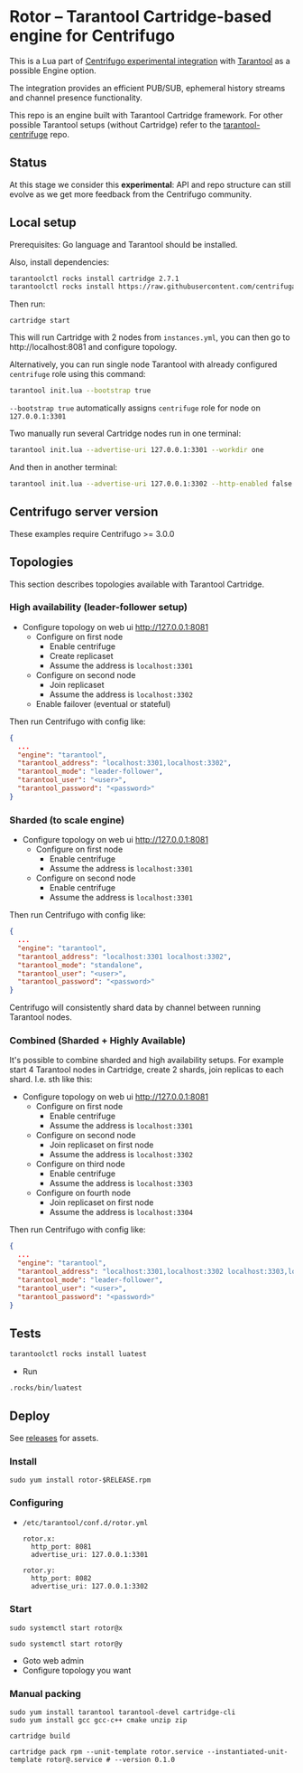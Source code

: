# Rotor – Tarantool Cartridge-based engine for Centrifugo

This is a Lua part of [Centrifugo experimental integration](https://centrifugal.dev/docs/server/engines#tarantool-engine) with [Tarantool](https://www.tarantool.io/en/) as a possible Engine option. 

The integration provides an efficient PUB/SUB, ephemeral history streams and channel presence functionality.

This repo is an engine built with Tarantool Cartridge framework. For other possible Tarantool setups (without Cartridge) refer to the [tarantool-centrifuge](https://github.com/centrifugal/tarantool-centrifuge) repo.

## Status

At this stage we consider this **experimental**: API and repo structure can still evolve as we get more feedback from the Centrifugo community.

## Local setup

Prerequisites: Go language and Tarantool should be installed.

Also, install dependencies:

``` bash
tarantoolctl rocks install cartridge 2.7.1
tarantoolctl rocks install https://raw.githubusercontent.com/centrifugal/tarantool-centrifuge/main/centrifuge-scm-1.rockspec
```

Then run:

```
cartridge start
```

This will run Cartridge with 2 nodes from `instances.yml`, you can then go to http://localhost:8081 and configure topology.

Alternatively, you can run single node Tarantool with already configured `centrifuge` role using this command:

``` bash
tarantool init.lua --bootstrap true
```

`--bootstrap true` automatically assigns `centrifuge` role for node on `127.0.0.1:3301`

Two manually run several Cartridge nodes run in one terminal:

```bash
tarantool init.lua --advertise-uri 127.0.0.1:3301 --workdir one
```

And then in another terminal:

```bash
tarantool init.lua --advertise-uri 127.0.0.1:3302 --http-enabled false --workdir two
```

## Centrifugo server version

These examples require Centrifugo >= 3.0.0

## Topologies

This section describes topologies available with Tarantool Cartridge.

### High availability (leader-follower setup)

- Configure topology on web ui http://127.0.0.1:8081
  - Configure on first node
    - Enable centrifuge
    - Create replicaset
    - Assume the address is `localhost:3301`
  - Configure on second node
    - Join replicaset
    - Assume the address is `localhost:3302`
  - Enable failover (eventual or stateful)

Then run Centrifugo with config like:

```json
{
  ...
  "engine": "tarantool",
  "tarantool_address": "localhost:3301,localhost:3302",
  "tarantool_mode": "leader-follower",
  "tarantool_user": "<user>",
  "tarantool_password": "<password>"
}
```

### Sharded (to scale engine)

- Configure topology on web ui http://127.0.0.1:8081
  - Configure on first node
    - Enable centrifuge
    - Assume the address is `localhost:3301`
  - Configure on second node
    - Enable centrifuge
    - Assume the address is `localhost:3301`

Then run Centrifugo with config like:

```json
{
  ...
  "engine": "tarantool",
  "tarantool_address": "localhost:3301 localhost:3302",
  "tarantool_mode": "standalone",
  "tarantool_user": "<user>",
  "tarantool_password": "<password>"
}
```

Centrifugo will consistently shard data by channel between running Tarantool nodes. 

### Combined (Sharded + Highly Available)

It's possible to combine sharded and high availability setups. For example start 4 Tarantool nodes in Cartridge, create 2 shards, join replicas to each shard. I.e. sth like this:

- Configure topology on web ui http://127.0.0.1:8081
  - Configure on first node
    - Enable centrifuge
    - Assume the address is `localhost:3301`
  - Configure on second node
    - Join replicaset on first node
    - Assume the address is `localhost:3302`
  - Configure on third node
    - Enable centrifuge
    - Assume the address is `localhost:3303`
  - Configure on fourth node
    - Join replicaset on first node
    - Assume the address is `localhost:3304`

Then run Centrifugo with config like:

```json
{
  ...
  "engine": "tarantool",
  "tarantool_address": "localhost:3301,localhost:3302 localhost:3303,localhost:3304",
  "tarantool_mode": "leader-follower",
  "tarantool_user": "<user>",
  "tarantool_password": "<password>"
}
```

## Tests

``` bash
tarantoolctl rocks install luatest
```

- Run

``` bash
.rocks/bin/luatest
```

## Deploy

See [releases](https://github.com/centrifugal/rotor/releases) for assets.

### Install

```
sudo yum install rotor-$RELEASE.rpm
```

### Configuring

- `/etc/tarantool/conf.d/rotor.yml`
  ```
  rotor.x:
    http_port: 8081
    advertise_uri: 127.0.0.1:3301

  rotor.y:
    http_port: 8082
    advertise_uri: 127.0.0.1:3302
  ```

### Start

```
sudo systemctl start rotor@x
```

```
sudo systemctl start rotor@y
```

- Goto web admin
- Configure topology you want

### Manual packing

```
sudo yum install tarantool tarantool-devel cartridge-cli
sudo yum install gcc gcc-c++ cmake unzip zip
```

```
cartridge build
```

```
cartridge pack rpm --unit-template rotor.service --instantiated-unit-template rotor@.service # --version 0.1.0
```
